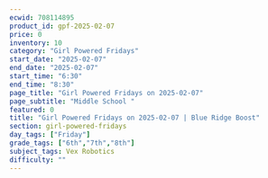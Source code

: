 ```yaml
---
ecwid: 708114895
product_id: gpf-2025-02-07
price: 0
inventory: 10
category: "Girl Powered Fridays"
start_date: "2025-02-07"
end_date: "2025-02-07"
start_time: "6:30"
end_time: "8:30"
page_title: "Girl Powered Fridays on 2025-02-07"
page_subtitle: "Middle School "
featured: 0
title: "Girl Powered Fridays on 2025-02-07 | Blue Ridge Boost"
section: girl-powered-fridays
day_tags: ["Friday"]
grade_tags: ["6th","7th","8th"]
subject_tags: Vex Robotics
difficulty: ""
---
```


